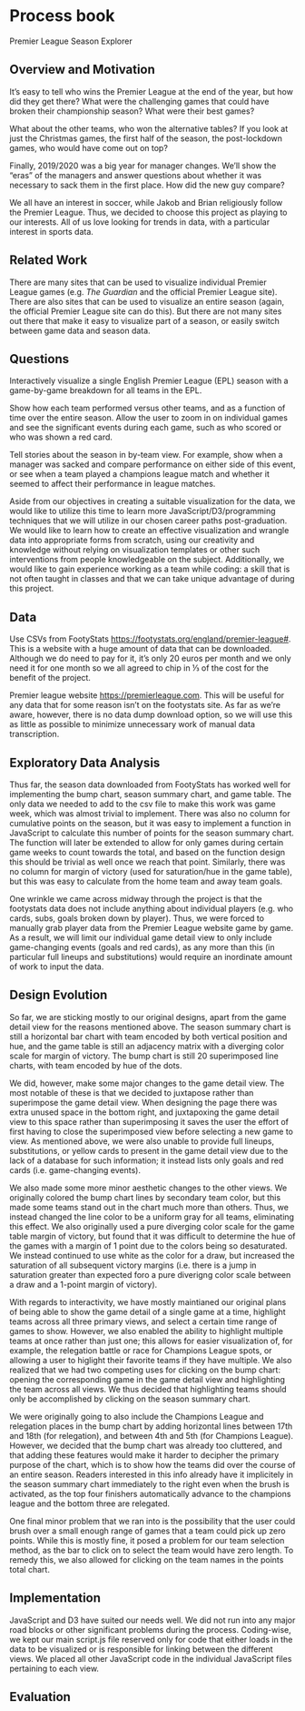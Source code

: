 # Process book

Premier League Season Explorer


## Overview and Motivation

It’s easy to tell who wins the Premier League at the end of the year, but how did they get there? What were the challenging games that could have broken their championship season? What were their best games? 

What about the other teams, who won the alternative tables? If you look at just the Christmas games, the first half of the season, the post-lockdown games, who would have come out on top?

Finally, 2019/2020 was a big year for manager changes. We’ll show the “eras” of the managers and answer questions about whether it was necessary to sack them in the first place. How did the new guy compare?

We all have an interest in soccer, while Jakob and Brian religiously follow the Premier League. Thus, we decided to choose this project as playing to our interests. All of us love looking for trends in data, with a particular interest in sports data.


## Related Work

There are many sites that can be used to visualize individual Premier League games (e.g. *The Guardian* and the official Premier League site). There are also sites that can be used to visualize an entire season (again, the official Premier League site can do this). But there are not many sites out there that make it easy to visualize part of a season, or easily switch between game data and season data.


## Questions

Interactively visualize a single English Premier League (EPL) season with a game-by-game breakdown for all teams in the EPL.

Show how each team performed versus other teams, and as a function of time over the entire season. Allow the user to zoom in on individual games and see the significant events during each game, such as who scored or who was shown a red card.

Tell stories about the season in by-team view. For example, show when a manager was sacked and compare performance on either side of this event, or see when a team played a champions league match and whether it seemed to affect their performance in league matches.

Aside from our objectives in creating a suitable visualization for the data, we would like to utilize this time to learn more JavaScript/D3/programming techniques that we will utilize in our chosen career paths post-graduation. We would like to learn how to create an effective visualization and wrangle data into appropriate forms from scratch, using our creativity and knowledge without relying on visualization templates or other such interventions from people knowledgeable on the subject. Additionally, we would like to gain experience working as a team while coding: a skill that is not often taught in classes and that we can take unique advantage of during this project.


## Data

Use CSVs from FootyStats https://footystats.org/england/premier-league#. This is a website with a huge amount of data that can be downloaded. Although we do need to pay for it, it’s only 20 euros per month and we only need it for one month so we all agreed to chip in ⅓ of the cost for the benefit of the project.

Premier league website https://premierleague.com. This will be useful for any data that for some reason isn’t on the footystats site. As far as we’re aware, however, there is no data dump download option, so we will use this as little as possible to minimize unnecessary work of manual data transcription.


## Exploratory Data Analysis

Thus far, the season data downloaded from FootyStats has worked well for implementing the bump chart, season summary chart, and game table. The only data we needed to add to the csv file to make this work was game week, which was almost trivial to implement. There was also no column for cumulative points on the season, but it was easy to implement a function in JavaScript to calculate this number of points for the season summary chart. The function will later be extended to allow for only games during certain game weeks to count towards the total, and based on the function design this should be trivial as well once we reach that point. Similarly, there was no column for margin of victory (used for saturation/hue in the game table), but this was easy to calculate from the home team and away team goals.

One wrinkle we came across midway through the project is that the footystats data does not include anything about individual players (e.g. who cards, subs, goals broken down by player). Thus, we were forced to manually grab player data from the Premier League website game by game. As a result, we will limit our individual game detail view to only include game-changing events (goals and red cards), as any more than this (in particular full lineups and substitutions) would require an inordinate amount of work to input the data.


## Design Evolution

So far, we are sticking mostly to our original designs, apart from the game detail view for the reasons mentioned above. The season summary chart is still a horizontal bar chart with team encoded by both vertical position and hue, and the game table is still an adjacency matrix with a diverging color scale for margin of victory. The bump chart is still 20 superimposed line charts, with team encoded by hue of the dots.

We did, however, make some major changes to the game detail view. The most notable of these is that we decided to juxtapose rather than superimpose the game detail view. When designing the page there was extra unused space in the bottom right, and juxtapoxing the game detail view to this space rather than superimposing it saves the user the effort of first having to close the superimposed view before selecting a new game to view. As mentioned above, we were also unable to provide full lineups, substitutions, or yellow cards to present in the game detail view due to the lack of a database for such information; it instead lists only goals and red cards (i.e. game-changing events).

We also made some more minor aesthetic changes to the other views. We originally colored the bump chart lines by secondary team color, but this made some teams stand out in the chart much more than others. Thus, we instead changed the line color to be a uniform gray for all teams, eliminating this effect. We also originally used a pure diverging color scale for the game table margin of victory, but found that it was difficult to determine the hue of the games with a margin of 1 point due to the colors being so desaturated. We instead continued to use white as the color for a draw, but increased the saturation of all subsequent victory margins (i.e. there is a jump in saturation greater than expected foro a pure diverigng color scale between a draw and a 1-point margin of victory).

With regards to interactivity, we have mostly maintianed our original plans of being able to show the game detail of a single game at a time, highlight teams across all three primary views, and select a certain time range of games to show. However, we also enabled the ability to highlight multiple teams at once rather than just one; this allows for easier visualization of, for example, the relegation battle or race for Champions League spots, or allowing a user to higlight their favorite teams if they have multiple. We also realized that we had two competing uses for clicking on the bump chart: opening the corresponding game in the game detail view and highlighting the team across all views. We thus decided that highlighting teams should only be accomplished by clicking on the season summary chart.

We were originally going to also include the Champions League and relegation places in the bump chart by adding horizontal lines between 17th and 18th (for relegation), and between 4th and 5th (for Champions League). However, we decided that the bump chart was already too cluttered, and that adding these features would make it harder to decipher the primary purpose of the chart, which is to show how the teams did over the course of an entire season. Readers interested in this info already have it implicitely in the season summary chart immediately to the right even when the brush is activated, as the top four finishers automatically advance to the champions league and the bottom three are relegated.

One final minor problem that we ran into is the possibility that the user could brush over a small enough range of games that a team could pick up zero points. While this is mostly fine, it posed a problem for our team selection method, as the bar to click on to select the team would have zero length. To remedy this, we also allowed for clicking on the team names in the points total chart.


## Implementation

JavaScript and D3 have suited our needs well. We did not run into any major road blocks or other significant problems during the process. Coding-wise, we kept our main script.js file reserved only for code that either loads in the data to be visualized or is responsible for linking between the different views. We placed all other JavaScript code in the individual JavaScript files pertaining to each view.


## Evaluation
